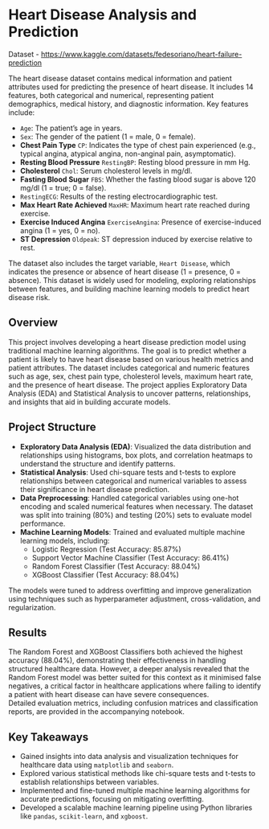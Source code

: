 # Heart Disease Analysis and Prediction

Dataset - https://www.kaggle.com/datasets/fedesoriano/heart-failure-prediction

The heart disease dataset contains medical information and patient attributes used for predicting the presence of heart disease. It includes 14 features, both categorical and numerical, representing patient demographics, medical history, and diagnostic information. Key features include:

- `Age`: The patient’s age in years.
- `Sex`: The gender of the patient (1 = male, 0 = female).
- **Chest Pain Type** `CP`: Indicates the type of chest pain experienced (e.g., typical angina, atypical angina, non-anginal pain, asymptomatic).
- **Resting Blood Pressure** `RestingBP`: Resting blood pressure in mm Hg.
- **Cholesterol** `Chol`: Serum cholesterol levels in mg/dl.
- **Fasting Blood Sugar** `FBS`: Whether the fasting blood sugar is above 120 mg/dl (1 = true; 0 = false).
- `RestingECG`: Results of the resting electrocardiographic test.
- **Max Heart Rate Achieved** `MaxHR`: Maximum heart rate reached during exercise.
- **Exercise Induced Angina** `ExerciseAngina`: Presence of exercise-induced angina (1 = yes, 0 = no).
- **ST Depression** `Oldpeak`: ST depression induced by exercise relative to rest.

The dataset also includes the target variable, `Heart Disease`, which indicates the presence or absence of heart disease (1 = presence, 0 = absence). This dataset is widely used for modeling, exploring relationships between features, and building machine learning models to predict heart disease risk.

## Overview

This project involves developing a heart disease prediction model using traditional machine learning algorithms. The goal is to predict whether a patient is likely to have heart disease based on various health metrics and patient attributes. The dataset includes categorical and numeric features such as age, sex, chest pain type, cholesterol levels, maximum heart rate, and the presence of heart disease.
The project applies Exploratory Data Analysis (EDA) and Statistical Analysis to uncover patterns, relationships, and insights that aid in building accurate models.

## Project Structure
- **Exploratory Data Analysis (EDA)**: Visualized the data distribution and relationships using histograms, box plots, and correlation heatmaps to understand the structure and identify patterns.
- **Statistical Analysis**: Used chi-square tests and t-tests to explore relationships between categorical and numerical variables to assess their significance in heart disease prediction.
- **Data Preprocessing**: Handled categorical variables using one-hot encoding and scaled numerical features when necessary. The dataset was split into training (80%) and testing (20%) sets to evaluate model performance.
- **Machine Learning Models**: Trained and evaluated multiple machine learning models, including:
  - Logistic Regression (Test Accuracy: 85.87%)
  - Support Vector Machine Classifier (Test Accuracy: 86.41%)
  - Random Forest Classifier (Test Accuracy: 88.04%)
  - XGBoost Classifier (Test Accuracy: 88.04%)

The models were tuned to address overfitting and improve generalization using techniques such as hyperparameter adjustment, cross-validation, and regularization.

## Results
The Random Forest and XGBoost Classifiers both achieved the highest accuracy (88.04%), demonstrating their effectiveness in handling structured healthcare data. However, a deeper analysis revealed that the Random Forest model was better suited for this context as it minimised false negatives, a critical factor in healthcare applications where failing to identify a patient with heart disease can have severe consequences.<br>Detailed evaluation metrics, including confusion matrices and classification reports, are provided in the accompanying notebook.

## Key Takeaways
- Gained insights into data analysis and visualization techniques for healthcare data using `matplotlib` and `seaborn`.
- Explored various statistical methods like chi-square tests and t-tests to establish relationships between variables.
- Implemented and fine-tuned multiple machine learning algorithms for accurate predictions, focusing on mitigating overfitting.
- Developed a scalable machine learning pipeline using Python libraries like `pandas`, `scikit-learn`, and `xgboost`.
